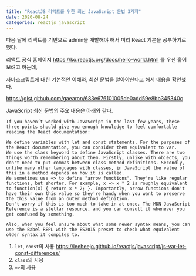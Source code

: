 ```yaml
---
title: "ReactJS 리액트를 위한 최신 JavaScript 문법 3가지"
date: 2020-08-24 
categories: reactjs javascript
---
```


다음 달에 리액트를 기반으로 admin을 개발해야 해서 미리 React 기본을 공부하기로 했다. 

리액트 공식 홈페이지 <https://ko.reactjs.org/docs/hello-world.html> 를 우선 훑어보려고 하는데, 

자바스크립트에 대한 기본적인 이해와, 최신 문법을 알아야한다고 해서 내용을 확인했다.

<https://gist.github.com/gaearon/683e676101005de0add59e8bb345340c>


JavaScript 최신 문법의 주요 내용은 아래와 같다. 


```
If you haven’t worked with JavaScript in the last few years, these three points should give you enough knowledge to feel comfortable reading the React documentation:

We define variables with let and const statements. For the purposes of the React documentation, you can consider them equivalent to var.
We use the class keyword to define JavaScript classes. There are two things worth remembering about them. Firstly, unlike with objects, you don't need to put commas between class method definitions. Secondly, unlike many other languages with classes, in JavaScript the value of this in a method depends on how it is called.
We sometimes use => to define "arrow functions". They're like regular functions, but shorter. For example, x => x * 2 is roughly equivalent to function(x) { return x * 2; }. Importantly, arrow functions don't have their own this value so they're handy when you want to preserve the this value from an outer method definition.
Don't worry if this is too much to take in at once. The MDN JavaScript Reference is a stellar resource, and you can consult it whenever you get confused by something.

Also, when you feel unsure about what some newer syntax means, you can use the Babel REPL with the ES2015 preset to check what equivalent older syntax it compiles to.
```


1. `let`, `const`의 사용 
<https://leeheejo.github.io/reactjs/javascript/js-var-let-const-differences/>
2. `class`의 사용 
3. `=>`의 사용
